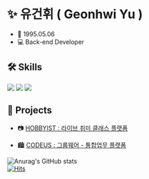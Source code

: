 <!--
**gh-yu/gh-yu** is a ✨ _special_ ✨ repository because its `README.md` (this file) appears on your GitHub profile.

Here are some ideas to get you started:

- 🔭 I’m currently working on ...
- 🌱 I’m currently learning ...
- 👯 I’m looking to collaborate on ...
- 🤔 I’m looking for help with ...
- 💬 Ask me about ...
- 📫 How to reach me: ...
- 😄 Pronouns: ...
- ⚡ Fun fact: ...
-->

# ✨ 유건휘 ( Geonhwi Yu )
- 🎂 1995.05.06
- 💻 Back-end Developer

## 🛠 Skills
<p>
  <img src="https://img.shields.io/badge/-Java-007396?style=flat-square&logo=Java&logoColor=white"/>
  <img src="https://img.shields.io/badge/-Spring-6DB33F?style=flat-square&logo=Spring&logoColor=white"/>
  <img src="https://img.shields.io/badge/-JavaScript-fcb358?style=flat-square&logo=JavaScript&logoColor=white"/>
</p>

## 📂 Projects

- 📷 [HOBBYIST : 라이브 취미 클래스 플랫폼](https://github.com/gh-yu/HOBBYIST)

- 🏙 [CODEUS : 그룹웨어 - 통합업무 플랫폼](https://github.com/gh-yu/CODEUS-Groupware)



![Anurag's GitHub stats](https://github-readme-stats.vercel.app/api?username=gh-yu&count_private=true&show_icons=true&theme=dracula)
<br>
[![Hits](https://hits.seeyoufarm.com/api/count/incr/badge.svg?url=https%3A%2F%2Fgithub.com%2Fgh-yu%2Fhit-counter&count_bg=%2397B69A&title_bg=%238C7F7F&icon=github.svg&icon_color=%23E7E7E7&title=hits&edge_flat=false)](https://hits.seeyoufarm.com)


<!-- | <a href="https://github.com/anuraghazra/github-readme-stats"><img align="center" src="https://github-readme-stats.vercel.app/api?username=gh-yu&show_icons=true&include_all_commits=true&theme=dracula&hide_border=true" alt="Anurag's github stats" /></a> | <a href="https://github.com/anuraghazra/github-readme-stats"><img align="center" src="https://github-readme-stats.vercel.app/api/top-langs/?username=gh-yu&layout=compact&theme=dracula&hide_border=true" /></a> |
| ------------- | ------------- | -->
